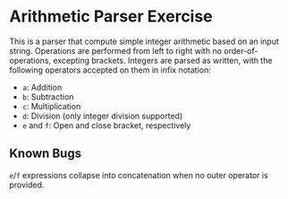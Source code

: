 # Arithmetic Parser Exercise

This is a parser that compute simple integer arithmetic based on an input string. Operations are performed from left to right with no order-of-operations, excepting brackets. Integers are parsed as written, with the following operators accepted on them in infix notation:

* `a`: Addition
* `b`: Subtraction
* `c`: Multiplication
* `d`: Division (only integer division supported)
* `e` and `f`: Open and close bracket, respectively

## Known Bugs

`e`/`f` expressions collapse into concatenation when no outer operator is provided.
